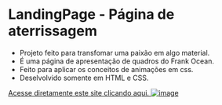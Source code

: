 # LandingPage - Página de aterrissagem

* Projeto feito para transfomar uma paixão em algo material.
* É uma página de apresentação de quadros do Frank Ocean.
* Feito para aplicar os conceitos de animações em css.
* Deselvolvido somente em HTML e CSS.

[Acesse diretamente este site clicando aqui.
![image](https://user-images.githubusercontent.com/81335163/116126696-55883c00-a69d-11eb-83d6-893a18c66bca.png)
](https://diasmilena.github.io/LandingPage/)

